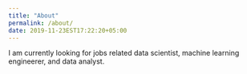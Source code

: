 ```yaml
---
title: "About"
permalink: /about/
date: 2019-11-23EST17:22:20+05:00
---
```


I am currently looking for jobs related data scientist, machine learning engineerer, and data analyst.
